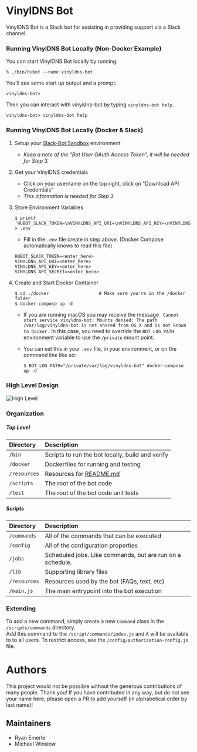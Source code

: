# VinylDNS Bot

VinylDNS Bot is a Slack bot for assisting in providing support via a
Slack channel.

### Running VinylDNS Bot Locally (Non-Docker Example)

You can start VinylDNS Bot locally by running:

    % ./bin/hubot --name vinyldns-bot

You'll see some start up output and a prompt:

    vinyldns-bot>

Then you can interact with vinyldns-bot by typing `vinyldns-bot help`.

    vinyldns-bot> vinyldns-bot help

### Running VinylDNS Bot Locally (Docker & Slack)

1. Setup your
   [Slack-Bot Sandbox](https://github.com/vinyldns/vinyldns-bot/wiki)
   environment
   * _Keep a note of the "Bot User OAuth Access Token", it will be
     needed for Step 3._
2. Get your VinylDNS credentials
   * Click on your username on the top right, click on "Download API
     Credentials"
   * _This information is needed for Step 3_
3. Store Environment Variables

   ```shell script
   $ printf 'HUBOT_SLACK_TOKEN=\nVINYLDNS_API_URI=\nVINYLDNS_API_KEY=\nVINYLDNS_API_SECRET=' > .env
   ```

   * Fill in the `.env` file create in step above. (Docker Compose
     automatically knows to read this file)

   ```shell script
   HUBOT_SLACK_TOKEN=<enter_here> 
   VINYLDNS_API_URI=<enter_here> 
   VINYLDNS_API_KEY=<enter_here> 
   VINYLDNS_API_SECRET=<enter_here>
   ```

4. Create and Start Docker Container

   ```shell script
   $ cd ./docker                   # Make sure you're in the /docker folder
   $ docker-compose up -d
   ```

   * If you are running macOS you may receive the message ` Cannot start
     service vinyldns-bot: Mounts denied: The path /var/log/vinyldns-bot
     is not shared from OS X and is not known to Docker.` In this case,
     you need to override the `BOT_LOG_PATH` environment variable to use
     the `/private` mount point.
   * You can set this in your `.env` file, in your environment, or on
     the command line like so:

     ```shell script
     $ BOT_LOG_PATH="/private/var/log/vinyldns-bot" docker-compose up -d
     ```

### High Level Design

![High Level](resources/vinyldns-bot-high-level.png)

### Organization

##### Top Level

| Directory    | Description                                      |
|:-------------|:-------------------------------------------------|
| `/bin`       | Scripts to run the bot locally, build and verify |
| `/docker`    | Dockerfiles for running and testing              |
| `/resources` | Resources for [README.md](README.md)             |
| `/scripts`   | The root of the bot code                         |
| `/test`      | The root of the bot code unit tests              |

##### Scripts

| Directory    | Description                                                |
|:-------------|:-----------------------------------------------------------|
| `/commands`  | All of the commands that can be executed                   |
| `/config`    | All of the configuration properties                        |
| `/jobs`      | Scheduled jobs.  Like commands, but are run on a schedule. |
| `/lib`       | Supporting library files                                   |
| `/resources` | Resources used by the bot (FAQs, text, etc)                |
| `/main.js`   | The main entrypoint into the bot execution                 |

### Extending

To add a new command, simply create a new `Command` class in the
`/scripts/commands` directory.  
Add this command to the `/script/commands/index.js` and it will be
available to to all users. To restrict access, see the
`/config/authorization-config.js` file.

# Authors

This project would not be possible without the generous contributions of
many people. Thank you! If you have contributed in any way, but do not
see your name here, please open a PR to add yourself (in alphabetical
order by last name)!

## Maintainers 

- Ryan Emerle
- Michael Winslow
